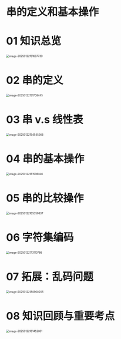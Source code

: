 # 串的定义和基本操作



# 01 知识总览

<img src="https://cvp.oss-cn-shanghai.aliyuncs.com/202501221516827.png" alt="image-20250122151607739" style="zoom:50%;" />



# 02 串的定义

<img src="https://cvp.oss-cn-shanghai.aliyuncs.com/202501221517596.png" alt="image-20250122151708445" style="zoom:50%;" />



# 03 串 v.s 线性表

<img src="https://cvp.oss-cn-shanghai.aliyuncs.com/202501221545391.png" alt="image-20250122154545266" style="zoom:50%;" />



# 04 串的基本操作

<img src="https://cvp.oss-cn-shanghai.aliyuncs.com/202501221615138.png" alt="image-20250122161536046" style="zoom:50%;" />



# 05 串的比较操作

<img src="https://cvp.oss-cn-shanghai.aliyuncs.com/202501221653918.png" alt="image-20250122165359837" style="zoom:50%;" />



# 06 字符集编码

<img src="https://cvp.oss-cn-shanghai.aliyuncs.com/202501221731924.png" alt="image-20250122173110786" style="zoom:50%;" />



# 07 拓展：乱码问题

<img src="https://cvp.oss-cn-shanghai.aliyuncs.com/202501221809281.png" alt="image-20250122180900205" style="zoom:50%;" />



# 08 知识回顾与重要考点

<img src="https://cvp.oss-cn-shanghai.aliyuncs.com/202501221814858.png" alt="image-20250122181452801" style="zoom:50%;" />